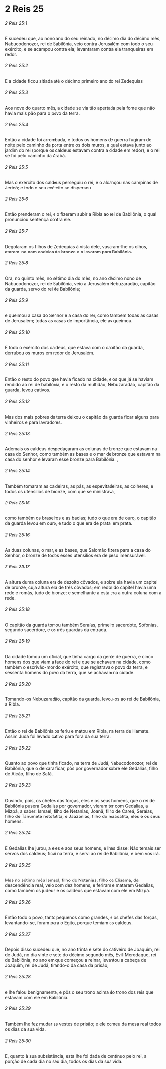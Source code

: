 # 2 Reis 25

###### 2 Reis 25:1

E sucedeu que, ao nono ano do seu reinado, no décimo dia do décimo mês, Nabucodonozor, rei de Babilônia, veio contra Jerusalém com todo o seu exército, e se acampou contra ela; levantaram contra ela tranqueiras em redor.

###### 2 Reis 25:2

E a cidade ficou sitiada até o décimo primeiro ano do rei Zedequias

###### 2 Reis 25:3

Aos nove do quarto mês, a cidade se via tão apertada pela fome que não havia mais pão para o povo da terra.

###### 2 Reis 25:4

Então a cidade foi arrombada, e todos os homens de guerra fugiram de noite pelo caminho da porta entre os dois muros, a qual estava junto ao jardim do rei (porque os caldeus estavam contra a cidade em redor), e o rei se foi pelo caminho da Arabá.

###### 2 Reis 25:5

Mas o exército dos caldeus perseguiu o rei, e o alcançou nas campinas de Jericó; e todo o seu exército se dispersou.

###### 2 Reis 25:6

Então prenderam o rei, e o fizeram subir a Ribla ao rei de Babilônia, o qual pronunciou sentença contra ele.

###### 2 Reis 25:7

Degolaram os filhos de Zedequias à vista dele, vasaram-lhe os olhos, ataram-no com cadeias de bronze e o levaram para Babilônia.

###### 2 Reis 25:8

Ora, no quinto mês, no sétimo dia do mês, no ano décimo nono de Nabucodonozor, rei de Babilônia, veio a Jerusalém Nebuzaradão, capitão da guarda, servo do rei de Babilônia;

###### 2 Reis 25:9

e queimou a casa do Senhor e a casa do rei, como também todas as casas de Jerusalém; todas as casas de importância, ele as queimou.

###### 2 Reis 25:10

E todo o exército dos caldeus, que estava com o capitão da guarda, derrubou os muros em redor de Jerusalém.

###### 2 Reis 25:11

Então o resto do povo que havia ficado na cidade, e os que já se haviam rendido ao rei de babilônia, e o resto da multidão, Nebuzaradão, capitão da guarda, levou cativos.

###### 2 Reis 25:12

Mas dos mais pobres da terra deixou o capitão da guarda ficar alguns para vinheiros e para lavradores.

###### 2 Reis 25:13

Ademais os caldeus despedaçaram as colunas de bronze que estavam na casa do Senhor, como também as bases e o mar de bronze que estavam na casa do senhor e levaram esse bronze para Babilônia. ,

###### 2 Reis 25:14

Também tomaram as caldeiras, as pás, as espevitadeiras, as colheres, e todos os utensilios de bronze, com que se ministrava,

###### 2 Reis 25:15

como também os braseiros e as bacias; tudo o que era de ouro, o capitão da guarda levou em ouro, e tudo o que era de prata, em prata.

###### 2 Reis 25:16

As duas colunas, o mar, e as bases, que Salomão fizera para a casa do Senhor, o bronze de todos esses utensilios era de peso imensurável.

###### 2 Reis 25:17

A altura duma coluna era de dezoito côvados, e sobre ela havia um capitel de bronze, cuja altura era de três côvados; em redor do capitel havia uma rede e romãs, tudo de bronze; e semelhante a esta era a outra coluna com a rede.

###### 2 Reis 25:18

O capitão da guarda tomou também Seraías, primeiro sacerdote, Sofonias, segundo sacerdote, e os três guardas da entrada.

###### 2 Reis 25:19

Da cidade tomou um oficial, que tinha cargo da gente de guerra, e cinco homens dos que viam a face do rei e que se achavam na cidade, como também o escrivão-mor do exército, que registrava o povo da terra, e sessenta homens do povo da terra, que se achavam na cidade.

###### 2 Reis 25:20

Tomando-os Nebuzaradão, capitão da guarda, levou-os ao rei de Babilônia, a Ribla.

###### 2 Reis 25:21

Então o rei de Babilônia os feriu e matou em Ribla, na terra de Hamate. Assim Judá foi levado cativo para fora da sua terra.

###### 2 Reis 25:22

Quanto ao povo que tinha ficado, na terra de Judá, Nabucodonozor, rei de Babilônia, que o deixara ficar, pôs por governador sobre ele Gedalias, filho de Aicão, filho de Safã.

###### 2 Reis 25:23

Ouvindo, pois, os chefes das forças, eles e os seus homens, que o rei de Babilônia pusera Gedalias por governador, vieram ter com Gedalias, a Mizpá, a saber: Ismael, filho de Netanias, Joanã, filho de Careá, Seraías, filho de Tanumete netofatita, e Jaazanias, filho do maacatita, eles e os seus homens.

###### 2 Reis 25:24

E Gedalias lhe jurou, a eles e aos seus homens, e lhes disse: Não temais ser servos dos caldeus; ficai na terra, e servi ao rei de Babilônia, e bem vos irá.

###### 2 Reis 25:25

Mas no sétimo mês Ismael, filho de Netanias, filho de Elisama, da descendência real, veio com dez homens, e feriram e mataram Gedalias, como também os judeus e os caldeus que estavam com ele em Mizpá.

###### 2 Reis 25:26

Então todo o povo, tanto pequenos como grandes, e os chefes das forças, levantando-se, foram para o Egito, porque temiam os caldeus.

###### 2 Reis 25:27

Depois disso sucedeu que, no ano trinta e sete do cativeiro de Joaquim, rei de Judá, no dia vinte e sete do décimo segundo mês, Evil-Merodaque, rei de Babilônia, no ano em que começou a reinar, levantou a cabeça de Joaquim, rei de Judá, tirando-o da casa da prisão;

###### 2 Reis 25:28

e lhe falou benignamente, e pôs o seu trono acima do trono dos reis que estavam com ele em Babilônia.

###### 2 Reis 25:29

Também lhe fez mudar as vestes de prisão; e ele comeu da mesa real todos os dias da sua vida.

###### 2 Reis 25:30

E, quanto à sua subsistência, esta lhe foi dada de contínuo pelo rei, a porção de cada dia no seu dia, todos os dias da sua vida.


